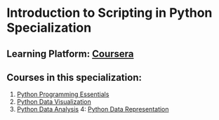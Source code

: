 # Introduction to Scripting in Python Specialization

## Learning Platform: [Coursera](https://www.coursera.org)
## Courses in this specialization:
1. [Python Programming Essentials](https://www.coursera.org/learn/python-programming)
2. [Python Data Visualization](https://www.coursera.org/learn/python-visualization)
3. [Python Data Analysis](https://www.coursera.org/learn/python-analysis)
4: [Python Data Representation](https://www.coursera.org/learn/python-representation)
